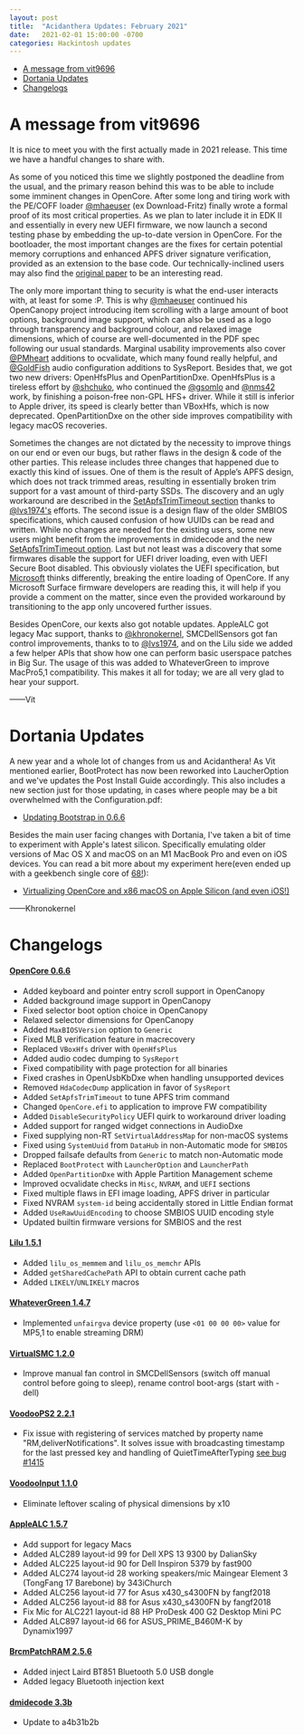 ```yaml
---
layout: post
title:  "Acidanthera Updates: February 2021"
date:   2021-02-01 15:00:00 -0700
categories: Hackintosh updates
---
```


* [A message from vit9696](#a-message-from-vit9696)
* [Dortania Updates](#dortania-updates)
* [Changelogs](#changelogs)

# A message from vit9696

It is nice to meet you with the first actually made in 2021 release. This time we have a handful changes to share with.
 
As some of you noticed this time we slightly postponed the deadline from the usual, and the primary reason behind this was to be able to include some imminent changes in OpenCore. After some long and tiring work with the PE/COFF loader [@mhaeuser](https://github.com/mhaeuser) (ex Download-Fritz) finally wrote a formal proof of its most critical properties. As we plan to later include it in EDK II and essentially in every new UEFI firmware, we now launch a second testing phase by embedding the up-to-date version in OpenCore. For the bootloader, the most important changes are the fixes for certain potential memory corruptions and enhanced APFS driver signature verification, provided as an extension to the base code. Our technically-inclined users may also find the [original paper](https://github.com/mhaeuser/ISPRASOpen-SecurePE) to be an interesting read.
 
The only more important thing to security is what the end-user interacts with, at least for some :P. This is why [@mhaeuser](https://github.com/mhaeuser) continued his OpenCanopy project introducing item scrolling with a large amount of boot options, background image support, which can also be used as a logo through transparency and background colour, and relaxed image dimensions, which of course are well-documented in the PDF spec following our usual standards. Marginal usability improvements also cover [@PMheart](https://github.com/PMheart) additions to ocvalidate, which many found really helpful, and [@GoldFish](https://github.com/GoldFish) audio configuration additions to SysReport. Besides that, we got two new drivers: OpenHfsPlus and OpenPartitionDxe. OpenHfsPlus is a tireless effort by [@shchuko](https://github.com/shchuko), who continued the [@gsomlo](https://github.com/gsomlo) and [@nms42](https://github.com/nms42) work, by finishing a poison-free non-GPL HFS+ driver. While it still is inferior to Apple driver, its speed is clearly better than VBoxHfs, which is now deprecated. OpenPartitionDxe on the other side improves compatibility with legacy macOS recoveries.
 
Sometimes the changes are not dictated by the necessity to improve things on our end or even our bugs, but rather flaws in the design & code of the other parties. This release includes three changes that happened due to exactly this kind of issues. One of them is the result of Apple’s APFS design, which does not track trimmed areas, resulting in essentially broken trim support for a vast amount of third-party SSDs. The discovery and an ugly workaround are described in the [SetApfsTrimTimeout section](https://github.com/acidanthera/OpenCorePkg/blob/master/Docs/Configuration.pdf) thanks to [@lvs1974's](https://github.com/lvs1974) efforts. The second issue is a design flaw of the older SMBIOS specifications, which caused confusion of how UUIDs can be read and written. While no changes are needed for the existing users, some new users might benefit from the improvements in dmidecode and the new [SetApfsTrimTimeout option](https://github.com/acidanthera/OpenCorePkg/blob/master/Docs/Configuration.pdf). Last but not least was a discovery that some firmwares disable the support for UEFI driver loading, even with UEFI Secure Boot disabled. This obviously violates the UEFI specification, but [Microsoft](https://github.com/badstorm/surface-pro-7-opencore/issues/9) thinks differently, breaking the entire loading of OpenCore. If any Microsoft Surface firmware developers are reading this, it will help if you provide a comment on the matter, since even the provided workaround by transitioning to the app only uncovered further issues.
 
Besides OpenCore, our kexts also got notable updates. AppleALC got legacy Mac support, thanks to [@khronokernel](https://github.com/khronokernel), SMCDellSensors got fan control improvements, thanks to to [@lvs1974](https://github.com/lvs1974), and on the Lilu side we added a few helper APIs that show how one can perform basic userspace patches in Big Sur. The usage of this was added to WhateverGreen to improve MacPro5,1 compatibility. This makes it all for today; we are all very glad to hear your support.
 
——Vit

# Dortania Updates

A new year and a whole lot of changes from us and Acidanthera! As Vit mentioned earlier, BootProtect has now been reworked into LaucherOption and we've updates the Post Install Guide accordingly. This also includes a new section just for those updating, in cases where people may be a bit overwhelmed with the Configuration.pdf:

* [Updating Bootstrap in 0.6.6](https://dortania.github.io/OpenCore-Post-Install/multiboot/bootstrap.html#updating-bootstrap-in-0-6-6)

Besides the main user facing changes with Dortania, I've taken a bit of time to experiment with Apple's latest silicon. Specifically emulating older versions of Mac OS X and macOS on an M1 MacBook Pro and even on iOS devices. You can read a bit more about my experiment here(even ended up with a geekbench single core of [68!](https://browser.geekbench.com/v5/cpu/6070899)):

* [Virtualizing OpenCore and x86 macOS on Apple Silicon (and even iOS!)](https://khronokernel.github.io/apple/silicon/2021/01/17/QEMU-AS.html)

——Khronokernel

# Changelogs

#### [OpenCore 0.6.6](https://github.com/acidanthera/OpenCorePkg/releases)

- Added keyboard and pointer entry scroll support in OpenCanopy
- Added background image support in OpenCanopy
- Fixed selector boot option choice in OpenCanopy
- Relaxed selector dimensions for OpenCanopy
- Added `MaxBIOSVersion` option to `Generic`
- Fixed MLB verification feature in macrecovery
- Replaced `VBoxHfs` driver with `OpenHfsPlus`
- Added audio codec dumping to `SysReport`
- Fixed compatibility with page protection for all binaries
- Fixed crashes in OpenUsbKbDxe when handling unsupported devices
- Removed `HdaCodecDump` application in favor of `SysReport`
- Added `SetApfsTrimTimeout` to tune APFS trim command
- Changed `OpenCore.efi` to application to improve FW compatibility
- Added `DisableSecurityPolicy` UEFI quirk to workaround driver loading
- Added support for ranged widget connections in AudioDxe
- Fixed supplying non-RT `SetVirtualAddressMap` for non-macOS systems
- Fixed using `SystemUuid` from `DataHub` in non-Automatic mode for `SMBIOS`
- Dropped failsafe defaults from `Generic` to match non-Automatic mode
- Replaced `BootProtect` with `LauncherOption` and `LauncherPath`
- Added `OpenPartitionDxe` with Apple Partition Management scheme
- Improved ocvalidate checks in `Misc`, `NVRAM`, and `UEFI` sections
- Fixed multiple flaws in EFI image loading, APFS driver in particular
- Fixed NVRAM `system-id` being accidentally stored in Little Endian format
- Added `UseRawUuidEncoding` to choose SMBIOS UUID encoding style
- Updated builtin firmware versions for SMBIOS and the rest

#### [Lilu 1.5.1](https://github.com/acidanthera/Lilu/releases)

- Added `lilu_os_memmem` and `lilu_os_memchr` APIs
- Added `getSharedCachePath` API to obtain current cache path
- Added `LIKELY`/`UNLIKELY` macros

#### [WhateverGreen 1.4.7](https://github.com/acidanthera/WhateverGreen/releases)

- Implemented `unfairgva` device property (use `<01 00 00 00>` value for MP5,1 to enable streaming DRM)

#### [VirtualSMC 1.2.0](https://github.com/acidanthera/VirtualSMC/releases)

- Improve manual fan control in SMCDellSensors (switch off manual control before going to sleep), rename control boot-args (start with -dell)

#### [VoodooPS2 2.2.1](https://github.com/acidanthera/VoodooPS2/releases)

- Fix issue with registering of services matched by property name "RM,deliverNotifications". It solves issue with broadcasting timestamp for the last pressed key and handling of QuietTimeAfterTyping [see bug #1415](https://github.com/acidanthera/bugtracker/issues/1415) 

#### [VoodooInput 1.1.0](https://github.com/acidanthera/VoodooInput/releases)

- Eliminate leftover scaling of physical dimensions by x10

#### [AppleALC 1.5.7](https://github.com/acidanthera/AppleALC/releases)

- Add support for legacy Macs
- Added ALC289 layout-id 99 for Dell XPS 13 9300 by DalianSky
- Added ALC225 layout-id 90 for Dell Inspiron 5379 by fast900
- Added ALC274 layout-id 28 working speakers/mic Maingear Element 3 (TongFang 17 Barebone) by 343iChurch
- Added ALC256 layout-id 77 for Asus x430_s4300FN by fangf2018
- Added ALC256 layout-id 88 for Asus x430_s4300FN by fangf2018
- Fix Mic for ALC221 layout-id 88 HP ProDesk 400 G2 Desktop Mini PC
- Added ALC897 layout-id 66 for ASUS_PRIME_B460M-K by Dynamix1997

#### [BrcmPatchRAM 2.5.6](https://github.com/acidanthera/BrcmPatchRAM/releases)

- Added inject Laird BT851 Bluetooth 5.0 USB dongle
- Added legacy Bluetooth injection kext

#### [dmidecode 3.3b](https://github.com/acidanthera/dmidecode/releases)

- Update to a4b31b2b
